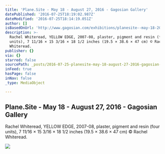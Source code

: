 ```yaml
---
title: 'Plane.Site - May 18 - August 27, 2016 - Gagosian Gallery'
datePublished: '2016-07-25T18:19:02.987Z'
dateModified: '2016-07-25T18:14:19.051Z'
author: []
isBasedOnUrl: 'http://www.gagosian.com/exhibitions/planesite--may-18-2016'
description: >-
  Rachel Whiteread, YELLOW EDGE, 2007-08, plaster, pigment and resin (four
  units), 7 11/16 × 15 3/16 × 18 1/2 inches (19.5 × 38.6 × 47 cm) © Rachel
  Whiteread.
publisher: {}
via: {}
starred: false
sourcePath: _posts/2016-07-25-planesite-may-18-august-27-2016-gagosian-gallery.md
inFeed: true
hasPage: false
inNav: false
_type: MediaObject

---
```

<article style=""><h1>Plane.Site - May 18 - August 27, 2016 - Gagosian Gallery</h1><p>Rachel Whiteread, YELLOW EDGE, 2007-08, plaster, pigment and resin (four units), 7 11/16 × 15 3/16 × 18 1/2 inches (19.5 × 38.6 × 47 cm) © Rachel Whiteread.</p><img src="http://www.gagosian.com/__data/74e5beda26532fffaf67ff6627503bf4.jpg" /></article>